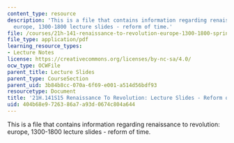 ```yaml
---
content_type: resource
description: 'This is a file that contains information regarding renaissance to revolution:
  europe, 1300-1800 lecture slides - reform of time.'
file: /courses/21h-141-renaissance-to-revolution-europe-1300-1800-spring-2015/404b68e9726386a7a93d0674c804a644_MIT21H_141S15_FrenchReform.pdf
file_type: application/pdf
learning_resource_types:
- Lecture Notes
license: https://creativecommons.org/licenses/by-nc-sa/4.0/
ocw_type: OCWFile
parent_title: Lecture Slides
parent_type: CourseSection
parent_uid: 3b84b8cc-070a-6f69-e001-a514d56bdf93
resourcetype: Document
title: '21H.141S15 Renaissance To Revolution: Lecture Slides - Reform of Time'
uid: 404b68e9-7263-86a7-a93d-0674c804a644
---
```

This is a file that contains information regarding renaissance to revolution: europe, 1300-1800 lecture slides - reform of time.